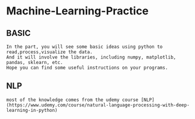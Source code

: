 # Machine-Learning-Practice

## BASIC
    In the part, you will see some basic ideas using python to read,process,visualize the data.
    And it will involve the libraries, including numpy, matplotlib, pandas, sklearn, etc.
    Hope you can find some useful instructions on your programs.

## NLP
    most of the knowledge comes from the udemy course [NLP](https://www.udemy.com/course/natural-language-processing-with-deep-learning-in-python)
